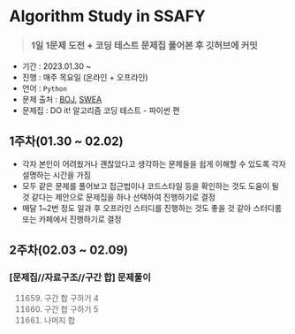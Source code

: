 # Algorithm Study in SSAFY

> ### 1일 1문제 도전 + 코딩 테스트 문제집 풀어본 후 깃허브에 커밋

- 기간 : 2023.01.30 ~ 
- 진행 : 매주 목요일 (온라인 + 오프라인)
- 언어 : `Python`
- 문제 출처 : [BOJ](https://www.acmicpc.net/ "Baekjoon Online Judge"), [SWEA](https://swexpertacademy.com/main/main.do "SW Expert Academy")
- 문제집 : DO it! 알고리즘 코딩 테스트 - 파이썬 편

## 1주차(01.30 ~ 02.02)
- 각자 본인이 어려웠거나 괜찮았다고 생각하는 문제들을 쉽게 이해할 수 있도록 각자 설명하는 시간을 가짐
- 모두 같은 문제를 풀어보고 접근법이나 코드스타일 등을 확인하는 것도 도움이 될 것 같다는 제안으로 문제집을 하나 선택하여 진행하기로 결정
- 매달 1~2번 정도 일과 후 오프라인 스터디를 진행하는 것도 좋을 것 같아 스터디룸 또는 카페에서 진행하기로 결정

## 2주차(02.03 ~ 02.09)
### [문제집//자료구조//구간 합] 문제풀이
> 11659. 구간 합 구하기 4
> 11660. 구간 합 구하기 5
> 10986. 나머지 합